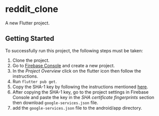 # reddit_clone

A new Flutter project.

## Getting Started

To successfully run this project, the following steps must be taken:
1. Clone the project.
2. Go to [Firebase Console](https://console.firebase.google.com/) and create a new project.
3. In the *Project Overview* click on the flutter icon then follow the instructions.
4. Run `flutter pub get`.
5. Copy the SHA-1 key by following the instructions mentioned [here](https://stackoverflow.com/questions/51845559/generate-sha-1-for-flutter-react-native-android-native-app).
6. After copying the SHA-1 key, go to the project settings in Firebase Console and paste the key in the *SHA certificate fingerprints* section then download `google-services.json` file.
7. add the `google-services.json` file to the android/app directory.
